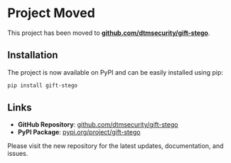 # Project Moved

This project has been moved to **[github.com/dtmsecurity/gift-stego](https://github.com/dtmsecurity/gift-stego)**.

## Installation

The project is now available on PyPI and can be easily installed using pip:

```bash
pip install gift-stego
```

## Links

- **GitHub Repository**: [github.com/dtmsecurity/gift-stego](https://github.com/dtmsecurity/gift-stego)
- **PyPI Package**: [pypi.org/project/gift-stego](https://pypi.org/project/gift-stego/)

Please visit the new repository for the latest updates, documentation, and issues.
